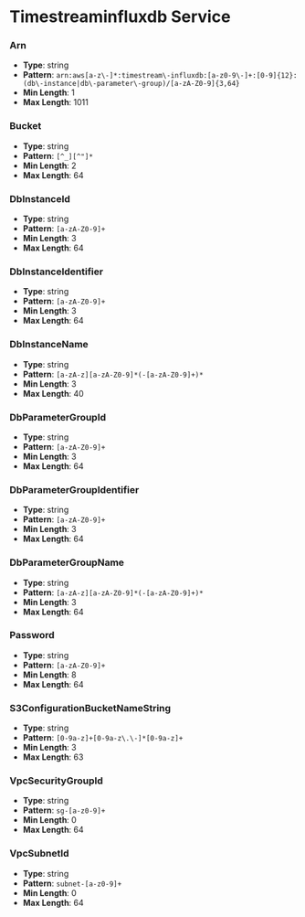 # Timestreaminfluxdb Service

### Arn
- **Type**: string
- **Pattern**: `arn:aws[a-z\-]*:timestream\-influxdb:[a-z0-9\-]+:[0-9]{12}:(db\-instance|db\-parameter\-group)/[a-zA-Z0-9]{3,64}`
- **Min Length**: 1
- **Max Length**: 1011

### Bucket
- **Type**: string
- **Pattern**: `[^_][^"]*`
- **Min Length**: 2
- **Max Length**: 64

### DbInstanceId
- **Type**: string
- **Pattern**: `[a-zA-Z0-9]+`
- **Min Length**: 3
- **Max Length**: 64

### DbInstanceIdentifier
- **Type**: string
- **Pattern**: `[a-zA-Z0-9]+`
- **Min Length**: 3
- **Max Length**: 64

### DbInstanceName
- **Type**: string
- **Pattern**: `[a-zA-z][a-zA-Z0-9]*(-[a-zA-Z0-9]+)*`
- **Min Length**: 3
- **Max Length**: 40

### DbParameterGroupId
- **Type**: string
- **Pattern**: `[a-zA-Z0-9]+`
- **Min Length**: 3
- **Max Length**: 64

### DbParameterGroupIdentifier
- **Type**: string
- **Pattern**: `[a-zA-Z0-9]+`
- **Min Length**: 3
- **Max Length**: 64

### DbParameterGroupName
- **Type**: string
- **Pattern**: `[a-zA-z][a-zA-Z0-9]*(-[a-zA-Z0-9]+)*`
- **Min Length**: 3
- **Max Length**: 64

### Password
- **Type**: string
- **Pattern**: `[a-zA-Z0-9]+`
- **Min Length**: 8
- **Max Length**: 64

### S3ConfigurationBucketNameString
- **Type**: string
- **Pattern**: `[0-9a-z]+[0-9a-z\.\-]*[0-9a-z]+`
- **Min Length**: 3
- **Max Length**: 63

### VpcSecurityGroupId
- **Type**: string
- **Pattern**: `sg-[a-z0-9]+`
- **Min Length**: 0
- **Max Length**: 64

### VpcSubnetId
- **Type**: string
- **Pattern**: `subnet-[a-z0-9]+`
- **Min Length**: 0
- **Max Length**: 64

